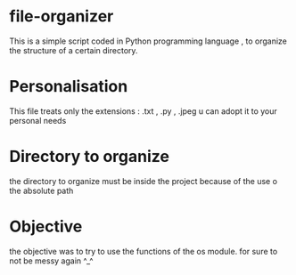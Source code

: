 # file-organizer

This is a simple script coded in Python programming language , 
to organize the structure of a certain directory. 

# Personalisation

This file treats only the extensions : .txt , .py , .jpeg 
u can adopt it to your personal needs 

# Directory to organize 

the directory to organize must be inside the project because of the use o the absolute path 

# Objective 

the objective was to try to use the functions of the os module.
for sure to not be messy again ^_^

